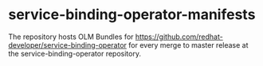 # service-binding-operator-manifests

The repository hosts OLM Bundles for https://github.com/redhat-developer/service-binding-operator for every merge to master release at the service-binding-operator repository.
